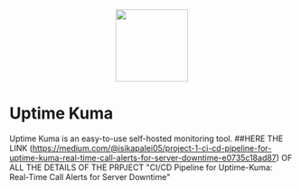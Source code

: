 <div align="center" width="100%">
    <img src="./public/icon.svg" width="128" alt="" />
</div>

# Uptime Kuma

Uptime Kuma is an easy-to-use self-hosted monitoring tool.
##HERE THE LINK (https://medium.com/@isikapalei05/project-1-ci-cd-pipeline-for-uptime-kuma-real-time-call-alerts-for-server-downtime-e0735c18ad87) OF ALL THE DETAILS OF THE PRPJECT "CI/CD Pipeline for Uptime-Kuma: Real-Time Call Alerts for Server Downtime"
